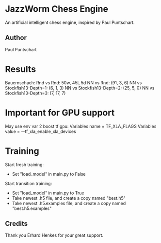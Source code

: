 # JazzWorm Chess Engine
An artificial intelligent chess engine, inspired by Paul Puntschart.

## Author
Paul Puntschart

# Results
Bauernschach:
Rnd vs Rnd: 50w, 45l, 5d
NN vs Rnd: (91, 3, 6)
NN vs Stockfish13-Depth=1: (6, 1, 3)
NN vs Stockfish13-Depth=2: (25, 5, 0)
NN vs Stockfish13-Depth=3: (7, 17, 7)

# Important for GPU support
May use env var 2 boost tf gpu:
Variables name = TF_XLA_FLAGS
Variables value = --tf_xla_enable_xla_devices

# Training
Start fresh training:
* Set "load_model" in main.py to False

Start transition training:
* Set "load_model" in main.py to True
* Take newest .h5 file, and create a copy named "best.h5"
* Take newest .h5.examples file, and create a copy named "best.h5.examples"

## Credits
Thank you Erhard Henkes for your great support.
